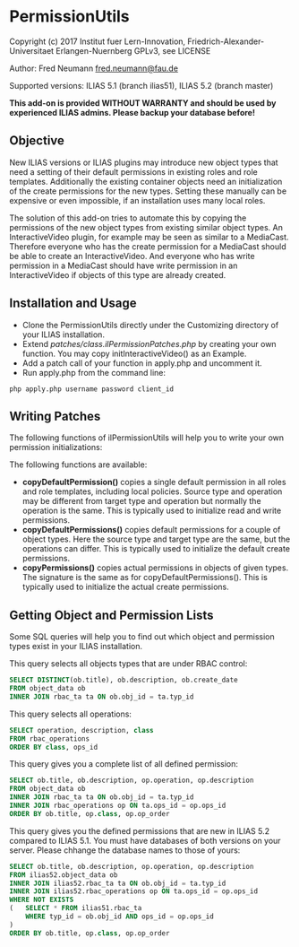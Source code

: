 # PermissionUtils

Copyright (c) 2017 Institut fuer Lern-Innovation, Friedrich-Alexander-Universitaet Erlangen-Nuernberg
GPLv3, see LICENSE

Author: Fred Neumann <fred.neumann@fau.de>

Supported versions: ILIAS 5.1 (branch ilias51),  ILIAS 5.2 (branch master)

**This add-on is provided WITHOUT WARRANTY and should be used by experienced ILIAS admins. Please backup your database before!** 

## Objective

New ILIAS versions or ILIAS plugins may introduce new object types that need a setting of their default permissions in existing roles and role templates. Additionally the existing container objects need an initialization of the create permissions for the new types. Setting these manually can be expensive or even impossible, if an installation uses many local roles.

The solution of this add-on tries to automate this by copying the permissions of the new object types from existing similar object types. An InteractiveVideo plugin, for example may be seen as similar to a MediaCast. Therefore everyone who has the create permission for a MediaCast should be able to create an InteractiveVideo. And everyone who has write permission in a MediaCast should have write permission in an InteractiveVideo if objects of this type are already created.

## Installation and Usage

* Clone the PermissionUtils directly under the Customizing directory of your ILIAS installation.
* Extend *patches/class.ilPermissionPatches.php* by creating your own function. You may copy initInteractiveVideo() as an Example.
* Add a patch call of your function in apply.php and uncomment it.
* Run apply.php from the command line: 
```
php apply.php username password client_id
```

## Writing Patches

The following functions of ilPermissionUtils will help you to write your own permission initializations:

The following functions are available:
* **copyDefaultPermission()** copies a single default permission in all roles and role templates, including local policies. Source type and operation may be different from target type and operation but normally the operation is the same. This is typically used to initialize read and write permissions.
* **copyDefaultPermissions()** copies default permissions for a couple of object types. Here the source type and target type are the same, but the operations can differ. This is typically used to initialize the default create permissions.
* **copyPermissions()** copies actual permissions in objects of given types. The signature is the same as for copyDefaultPermissions(). This is typically used to initialize the actual create permissions.

## Getting Object and Permission Lists

Some SQL queries will help you to find out which object and permission types exist in your ILIAS installation.

This query selects all objects types that are under RBAC control:
```sql
SELECT DISTINCT(ob.title), ob.description, ob.create_date
FROM object_data ob
INNER JOIN rbac_ta ta ON ob.obj_id = ta.typ_id
```

This query selects all operations:
```sql
SELECT operation, description, class
FROM rbac_operations
ORDER BY class, ops_id
```

This query gives you a complete list of all defined permission:
```sql
SELECT ob.title, ob.description, op.operation, op.description
FROM object_data ob
INNER JOIN rbac_ta ta ON ob.obj_id = ta.typ_id
INNER JOIN rbac_operations op ON ta.ops_id = op.ops_id
ORDER BY ob.title, op.class, op.op_order
```

This query gives you the defined permissions that are new in ILIAS 5.2 compared to ILIAS 5.1. You must have databases of both versions on your server. Please chhange the database names to those of yours:
```sql
SELECT ob.title, ob.description, op.operation, op.description
FROM ilias52.object_data ob
INNER JOIN ilias52.rbac_ta ta ON ob.obj_id = ta.typ_id
INNER JOIN ilias52.rbac_operations op ON ta.ops_id = op.ops_id
WHERE NOT EXISTS
(	SELECT * FROM ilias51.rbac_ta
	WHERE typ_id = ob.obj_id AND ops_id = op.ops_id
)
ORDER BY ob.title, op.class, op.op_order
```
